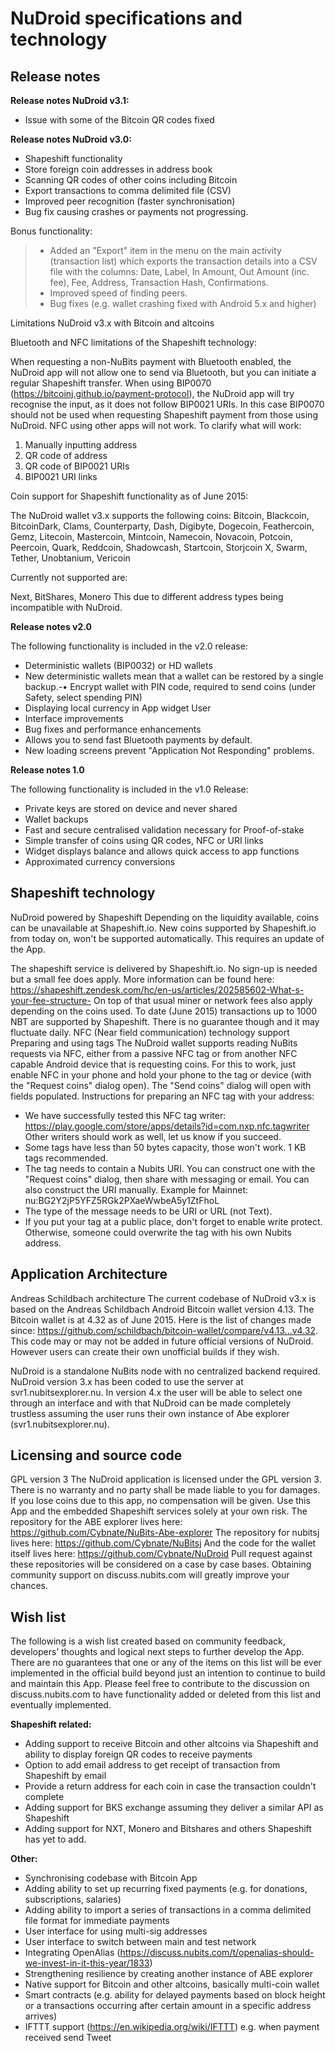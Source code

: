 NuDroid specifications and technology
=====================================

Release notes
-------------
**Release notes NuDroid v3.1:**

-	Issue with some of the Bitcoin QR codes fixed

**Release notes NuDroid v3.0:**

-	Shapeshift functionality
-	Store foreign coin addresses in address book
-	Scanning QR codes of other coins including Bitcoin
-	Export transactions to comma delimited file (CSV)
-	Improved peer recognition (faster synchronisation)
-	Bug fix causing crashes or payments not progressing.


Bonus functionality:
> -	Added an "Export" item in the menu on the main activity (transaction list) which exports the transaction details into a CSV file with the columns: Date, Label, In Amount, Out Amount (inc. fee), Fee, Address, Transaction Hash, Confirmations.
>-	Improved speed of finding peers.
>-	Bug fixes (e.g. wallet crashing fixed with Android 5.x and higher)


Limitations NuDroid v3.x with Bitcoin and altcoins

Bluetooth and NFC limitations of the Shapeshift technology:

When requesting a non-NuBits payment with Bluetooth enabled, the NuDroid app will not allow one to send via Bluetooth, but you can initiate a regular Shapeshift transfer. When using BIP0070 (https://bitcoinj.github.io/payment-protocol), the NuDroid app will try recognise the input, as it does not follow BIP0021 URIs. In this case BIP0070 should not be used when requesting Shapeshift payment from those using NuDroid. NFC using other apps will not work. To clarify what will work:

1.	Manually inputting address
2.	QR code of address
3.	QR code of BIP0021 URIs
4.	BIP0021 URI links

Coin support for Shapeshift functionality as of June 2015:

The NuDroid wallet v3.x supports the following coins:
Bitcoin, Blackcoin, BitcoinDark, Clams, Counterparty, Dash, Digibyte, Dogecoin, Feathercoin, Gemz, Litecoin, Mastercoin, Mintcoin, Namecoin, Novacoin, Potcoin, Peercoin, Quark, Reddcoin, Shadowcash, Startcoin, Storjcoin X, Swarm, Tether, Unobtanium, Vericoin

Currently not supported are:

Next, BitShares, Monero
This due to different address types being incompatible with NuDroid.

**Release notes v2.0**

The following functionality is included in the v2.0 release:

-	Deterministic wallets (BIP0032) or HD wallets 
-	New deterministic wallets mean that a wallet can be restored by a single backup.-•	Encrypt wallet with PIN code, required to send coins (under Safety, select spending PIN)
-	Displaying local currency in App widget User
-	Interface improvements 
-	Bug fixes and performance enhancements
-	Allows you to send fast Bluetooth payments by default.
-	New loading screens prevent "Application Not Responding" problems.

**Release notes 1.0**

The following functionality is included in the v1.0 Release:
- Private keys are stored on device and never shared
- Wallet backups
- Fast and secure centralised validation necessary for Proof-of-stake
- Simple transfer of coins using QR codes, NFC or URI links
- Widget displays balance and allows quick access to app functions
- Approximated currency conversions

Shapeshift technology
---------------------
NuDroid powered by Shapeshift
Depending on the liquidity available, coins can be unavailable at Shapeshift.io. New coins supported by Shapeshift.io from today on, won't be supported automatically. This requires an update of the App. 

The shapeshift service is delivered by Shapeshift.io. No sign-up is needed but a small fee does apply. More information can be found here: https://shapeshift.zendesk.com/hc/en-us/articles/202585602-What-s-your-fee-structure- On top of that usual miner or network fees also apply depending on the coins used. To date (June 2015) transactions up to 1000 NBT are supported by Shapeshift. There is no guarantee though and it may fluctuate daily. 
NFC (Near field communication) technology support
Preparing and using tags
The NuDroid wallet supports reading NuBits requests via NFC, either from a passive NFC tag or from another NFC capable Android device that is requesting coins.
For this to work, just enable NFC in your phone and hold your phone to the tag or device (with the "Request coins" dialog open). The "Send coins" dialog will open with fields populated.
Instructions for preparing an NFC tag with your address:
-	We have successfully tested this NFC tag writer:
https://play.google.com/store/apps/details?id=com.nxp.nfc.tagwriter
Other writers should work as well, let us know if you succeed.
-	Some tags have less than 50 bytes capacity, those won't work. 1 KB tags recommended.
-	The tag needs to contain a Nubits URI. You can construct one with the "Request coins" dialog, then share with messaging or email. You can also construct the URI manually. Example for Mainnet: nu:BG2Y2jP5YFZ5RGk2PXaeWwbeA5y1ZtFhoL
-	The type of the message needs to be URI or URL (not Text).
-	If you put your tag at a public place, don't forget to enable write protect. Otherwise, someone could overwrite the tag with his own Nubits address.

Application Architecture
------------------------

Andreas Schildbach architecture
The current codebase of NuDroid v3.x is based on the Andreas Schildbach Android Bitcoin wallet version 4.13. The Bitcoin wallet is at 4.32 as of June 2015. Here is the list of changes made since:
https://github.com/schildbach/bitcoin-wallet/compare/v4.13...v4.32. This code may or may not be added in future official versions of NuDroid. However users can create their own unofficial builds if they wish.

NuDroid is a standalone NuBits node with no centralized backend required. NuDroid version 3.x has been coded to use the server at svr1.nubitsexplorer.nu. In version 4.x the user will be able to select one through an interface and with that NuDroid can be made completely trustless assuming the user runs their own instance of Abe explorer (svr1.nubitsexplorer.nu).

Licensing and source code
-------------------------

GPL version 3
The NuDroid application is licensed under the GPL version 3. There is no warranty and no party shall be made liable to you for damages. If you lose coins due to this app, no compensation will be given. Use this App and the embedded Shapeshift services solely at your own risk.
The repository for the ABE explorer lives here: https://github.com/Cybnate/NuBits-Abe-explorer
The repository for nubitsj lives here: https://github.com/Cybnate/NuBitsj
And the code for the wallet itself lives here: https://github.com/Cybnate/NuDroid
Pull request against these repositories will be considered on a case by case bases. Obtaining community support on discuss.nubits.com will greatly improve your chances.

Wish list
---------

The following is a wish list created based on community feedback, developers’ thoughts and logical next steps to further develop the App. There are no guarantees that one or any of the items on this list will be ever implemented in the official build beyond just an intention to continue to build and maintain this App. Please feel free to contribute to the discussion on discuss.nubits.com to have functionality added or deleted from this list and eventually implemented.

**Shapeshift related:**

-	Adding support to receive Bitcoin and other altcoins via Shapeshift and ability to display foreign QR codes to receive payments
-	Option to add email address to get receipt of transaction from Shapeshift by email
-	Provide a return address for each coin in case the transaction couldn't complete
-	Adding support for BKS exchange assuming they deliver a similar API as Shapeshift
-	Adding support for NXT, Monero and Bitshares and others Shapeshift has yet to add.

**Other:**

-	Synchronising codebase with Bitcoin App
-	Adding ability to set up recurring fixed payments (e.g. for donations, subscriptions, salaries)
-	Adding ability to import a series of transactions in a comma delimited file format for immediate payments
-	User interface for using multi-sig addresses
-	User interface to switch between main and test network
-	Integrating OpenAlias (https://discuss.nubits.com/t/openalias-should-we-invest-in-it-this-year/1833)
-	Strengthening resilience by creating another instance of ABE explorer
-	Native support for Bitcoin and other altcoins, basically multi-coin wallet
-	Smart contracts (e.g. ability for delayed payments based on block height or a transactions occurring after certain amount in a specific address arrives)
-	IFTTT support (https://en.wikipedia.org/wiki/IFTTT) e.g. when payment received send Tweet

